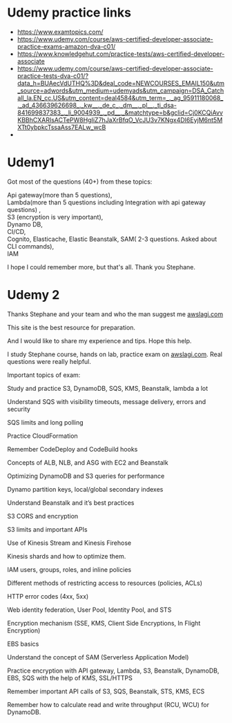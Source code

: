 # Udemy practice links

- https://www.examtopics.com/
- https://www.udemy.com/course/aws-certified-developer-associate-practice-exams-amazon-dva-c01/
- https://www.knowledgehut.com/practice-tests/aws-certified-developer-associate
- https://www.udemy.com/course/aws-certified-developer-associate-practice-tests-dva-c01/?data_h=BUAecVdUTHQ%3D&deal_code=NEWCOURSES_EMAIL150&utm_source=adwords&utm_medium=udemyads&utm_campaign=DSA_Catchall_la.EN_cc.US&utm_content=deal4584&utm_term=_._ag_95911180068_._ad_436639626698_._kw__._de_c_._dm__._pl__._ti_dsa-841699837383_._li_9004939_._pd__._&matchtype=b&gclid=Cj0KCQiAvvKBBhCXARIsACTePW8HgIiZ7hJaXrBfqO_VcJU3v7KNgx4DI6EyjM6nt5MXTt0ybpkcTssaAss7EALw_wcB
- 

# Udemy1

Got most of the questions (40+) from these topics:

Api gateway(more than 5 questions),  
Lambda(more than 5 questions including Integration with api gateway questions) ,  
S3 (encryption is very important),  
Dynamo DB,  
CI/CD,  
Cognito, Elasticache, Elastic Beanstalk, SAM( 2-3 questions. Asked about CLI commands),  
IAM

I hope I could remember more, but that's all. Thank you Stephane.

# Udemy 2

Thanks Stephane and your team and who the man suggest me [awslagi.com](https://awslagi.com)

This site is the best resource for preparation.

And I would like to share my experience and tips. Hope this help.

I study Stephane course, hands on lab, practice exam on [awslagi.com](https://awslagi.com). Real questions were really helpful.

Important topics of exam:

Study and practice S3, DynamoDB, SQS, KMS, Beanstalk, lambda a lot

Understand SQS with visibility timeouts, message delivery, errors and security

SQS limits and long polling

Practice CloudFormation

Remember CodeDeploy and CodeBuild hooks

Concepts of ALB, NLB, and ASG with EC2 and Beanstalk

Optimizing DynamoDB and S3 queries for performance

Dynamo partition keys, local/global secondary indexes

Understand Beanstalk and it’s best practices

S3 CORS and encryption

S3 limits and important APIs

Use of Kinesis Stream and Kinesis Firehose

Kinesis shards and how to optimize them.

IAM users, groups, roles, and inline policies

Different methods of restricting access to resources (policies, ACLs)

HTTP error codes (4xx, 5xx)

Web identity federation, User Pool, Identity Pool, and STS

Encryption mechanism (SSE, KMS, Client Side Encryptions, In Flight Encryption)

EBS basics

Understand the concept of SAM (Serverless Application Model)

Practice encryption with API gateway, Lambda, S3, Beanstalk, DynamoDB, EBS, SQS with the help of KMS, SSL/HTTPS

Remember important API calls of S3, SQS, Beanstalk, STS, KMS, ECS

Remember how to calculate read and write throughput (RCU, WCU) for DynamoDB.